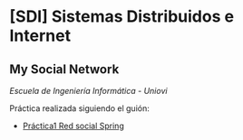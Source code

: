 # [SDI]  Sistemas Distribuidos e Internet

## My Social Network

*Escuela de Ingeniería Informática - Uniovi*

Práctica realizada siguiendo el guión:

- [Práctica1 Red social Spring](docs/Práctica1-Guión.pdf)
